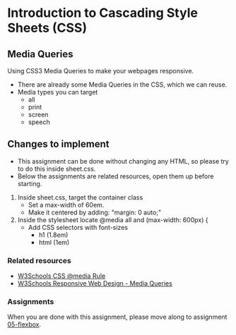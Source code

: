 # Introduction to Cascading Style Sheets (CSS)

## Media Queries
Using CSS3 Media Queries to make your webpages responsive. 
* There are already some Media Queries in the CSS, which we can reuse.
* Media types you can target
  * all
  * print
  * screen
  * speech

## Changes to implement
* This assignment can be done without changing any HTML, so please try to do this inside sheet.css.
* Below the assignments are related resources, open them up before starting.

1. Inside sheet.css, target the container class 
   * Set a max-width of 60em.
   * Make it centered by adding: "margin: 0 auto;"
2. Inside the stylesheet locate @media all and (max-width: 600px) {
   * Add CSS selectors with font-sizes
     * h1 (1.8em)
     * html (1em)

### Related resources
* [W3Schools CSS @media Rule](https://www.w3schools.com/cssref/css3_pr_mediaquery.asp)
* [W3Schools Responsive Web Design - Media Queries](https://www.w3schools.com/css/css_rwd_mediaqueries.asp)

### Assignments
When you are done with this assignment, please move along to assignment [05-flexbox](https://github.com/Sonat-Consulting/fagdag-css-intro101/tree/main/assignments/05-flexbox).